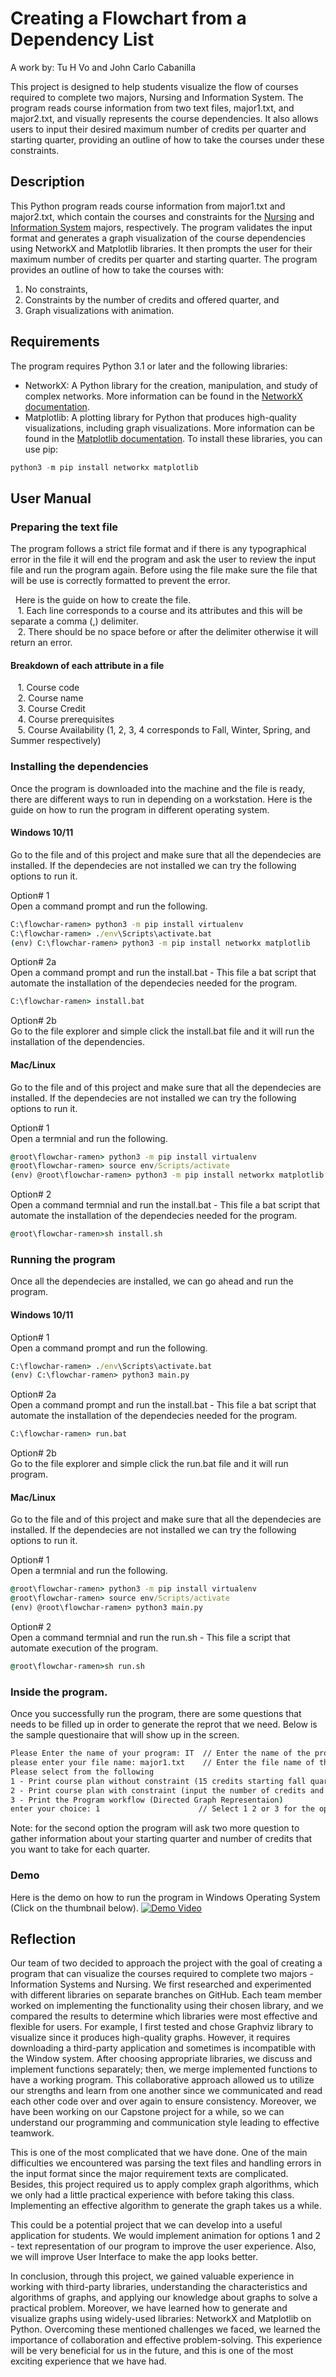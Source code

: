 # Creating a Flowchart from a Dependency List
A work by: Tu H Vo and John Carlo Cabanilla

This project is designed to help students visualize the flow of courses required to complete two majors, Nursing and Information System. The program reads course information from two text files, major1.txt, and major2.txt, and visually represents the course dependencies. It also allows users to input their desired maximum number of credits per quarter and starting quarter, providing an outline of how to take the courses under these constraints.

## Description
This Python program reads course information from major1.txt and major2.txt, which contain the courses and constraints for the [Nursing](https://spu.edu/catalog/undergraduate/20212/degree-requirements?Area=MAJNURSE&Major=1NUR&navRoot={99458432-8EBA-4686-A8A6-53694E7C6F72}) and [Information System](https://spu.edu/catalog/undergraduate/20212/degree-requirements?Area=MAJCSIS&Major=1ISB&navRoot={E9BA8C13-F004-477B-984F-A0A2B3CF1E81}) majors, respectively. The program validates the input format and generates a graph visualization of the course dependencies using NetworkX and Matplotlib libraries. It then prompts the user for their maximum number of credits per quarter and starting quarter. The program provides an outline of how to take the courses with:
1. No constraints,
2. Constraints by the number of credits and offered quarter, and 
3. Graph visualizations with animation.

## Requirements
The program requires Python 3.1 or later and the following libraries:

- NetworkX: A Python library for the creation, manipulation, and study of complex networks. More information can be found in the [NetworkX documentation](https://networkx.org/documentation/stable/).
- Matplotlib: A plotting library for Python that produces high-quality visualizations, including graph visualizations. More information can be found in the [Matplotlib documentation](https://matplotlib.org/stable/contents.html).
To install these libraries, you can use pip:

```python
python3 -m pip install networkx matplotlib 
```

## User Manual

### Preparing the text file
The program follows a strict file format and if there is any typographical error in the file it will end the program and ask the user to review the input file and run the program again. Before using the file make sure the file that will be use is correctly formatted to prevent the error. <br/>

&nbsp; Here is the guide on how to create the file.<br/>
&nbsp;&nbsp;  1. Each line corresponds to a course and its attributes and this will be separate a comma (,) delimiter.<br/>
&nbsp;&nbsp;  2. There should be no space before or after the delimiter otherwise it will return an error.<br/>

#### Breakdown of each attribute in a file
&nbsp;&nbsp;  1. Course code<br/>
&nbsp;&nbsp;  2. Course name<br/>
&nbsp;&nbsp;  3. Course Credit<br/>
&nbsp;&nbsp;  4. Course prerequisites<br/>
&nbsp;&nbsp;  5. Course Availability (1, 2, 3, 4 corresponds to Fall, Winter, Spring, and Summer respectively)<br/>

### Installing the dependencies
Once the program is downloaded into the machine and the file is ready, there are different ways to run in depending on a workstation.
Here is the guide on how to run the program in different operating system.

#### Windows 10/11

Go to the file and of this project and make sure that all the dependecies are installed. If the dependecies are not installed we can try the following options to run it. <br/>

Option# 1 <br/>
Open a command prompt and run the following.

```cmd
C:\flowchar-ramen> python3 -m pip install virtualenv 
C:\flowchar-ramen> ./env\Scripts\activate.bat
(env) C:\flowchar-ramen> python3 -m pip install networkx matplotlib
```

Option# 2a <br/>
Open a command prompt and run the install.bat - This file a bat script that automate the installation of the dependecies needed for the program.

```cmd
C:\flowchar-ramen> install.bat
```
Option# 2b <br/>
Go to the file explorer and simple click the install.bat file and it will run the installation of the dependencies.


#### Mac/Linux

Go to the file and of this project and make sure that all the dependecies are installed. If the dependecies are not installed we can try the following options to run it. <br/>

Option# 1 <br/>
Open a termnial and run the following.

```cmd
@root\flowchar-ramen> python3 -m pip install virtualenv 
@root\flowchar-ramen> source env/Scripts/activate
(env) @root\flowchar-ramen> python3 -m pip install networkx matplotlib
```

Option# 2 <br/>
Open a command termnial and run the install.bat - This file a bat script that automate the installation of the dependecies needed for the program.

```cmd
@root\flowchar-ramen>sh install.sh
```

### Running the program

Once all the dependecies are installed, we can go ahead and run the program.


#### Windows 10/11

Option# 1 <br/>
Open a command prompt and run the following.

```cmd
C:\flowchar-ramen> ./env\Scripts\activate.bat
(env) C:\flowchar-ramen> python3 main.py
```

Option# 2a <br/>
Open a command prompt and run the install.bat - This file a bat script that automate the installation of the dependecies needed for the program.

```cmd
C:\flowchar-ramen> run.bat
```
Option# 2b <br/>
Go to the file explorer and simple click the run.bat file and it will run program.


#### Mac/Linux

Go to the file and of this project and make sure that all the dependecies are installed. If the dependecies are not installed we can try the following options to run it. <br/>

Option# 1 <br/>
Open a termnial and run the following.

```cmd
@root\flowchar-ramen> python3 -m pip install virtualenv 
@root\flowchar-ramen> source env/Scripts/activate
(env) @root\flowchar-ramen> python3 main.py
```

Option# 2 <br/>
Open a command termnial and run the run.sh - This file a script that automate execution of the program.

```cmd
@root\flowchar-ramen>sh run.sh
```

### Inside the program. 
Once you successfully run the program, there are some questions that needs to be filled up in order to generate the reprot that we need. Below is the sample questionaire that will show up in the screen. <br/>

```cmd
Please Enter the name of your program: IT  // Enter the name of the program ex.(IT, Nursing, Computer Science)
please enter your file name: major1.txt    // Enter the file name of the text file that we prepare that has all course description of the college program
Please select from the following
1 - Print course plan without constraint (15 credits starting fall quarter) 
2 - Print course plan with constraint (input the number of credits and start quarter)
3 - Print the Program workflow (Directed Graph Representaion)
enter your choice: 1                      // Select 1 2 or 3 for the option that you want to explore.
```

Note: for the second option the program will ask two more question to gather information about your starting quarter and number of credits that you want to take for each quarter.

### Demo
Here is the demo on how to run the program in Windows Operating System (Click on the thumbnail below).
[![Demo Video](demo.png)](https://www.youtube.com/watch?v=_16q0RhxFSE)


## Reflection
Our team of two decided to approach the project with the goal of creating a program that can visualize the courses required to complete two majors - Information Systems and Nursing. We first researched and experimented with different libraries on separate branches on GitHub. Each team member worked on implementing the functionality using their chosen library, and we compared the results to determine which libraries were most effective and flexible for users. For example, I first tested and chose Graphviz library to visualize since it produces high-quality graphs. However, it requires downloading a third-party application and sometimes is incompatible with the Window system. After choosing appropriate libraries, we discuss and implement functions separately; then, we merge implemented functions to have a working program. This collaborative approach allowed us to utilize our strengths and learn from one another since we communicated and read each other code over and over again to ensure consistency. Moreover, we have been working on our Capstone project for a while, so we can understand our programming and communication style leading to effective teamwork.

This is one of the most complicated that we have done. One of the main difficulties we encountered was parsing the text files and handling errors in the input format since the major requirement texts are complicated. Besides, this project required us to apply complex graph algorithms, which we only had a little practical experience with before taking this class. Implementing an effective algorithm to generate the graph takes us a while.

This could be a potential project that we can develop into a useful application for students. We would implement animation for options 1 and 2 - text representation of our program to improve the user experience. Also, we will improve User Interface to make the app looks better.

In conclusion, through this project, we gained valuable experience in working with third-party libraries, understanding the characteristics and algorithms of graphs, and applying our knowledge about graphs to solve a practical problem. Moreover, we have learned how to generate and visualize graphs using widely-used libraries: NetworkX and Matplotlib on Python. Overcoming these mentioned challenges we faced, we learned the importance of collaboration and effective problem-solving. This experience will be very beneficial for us in the future, and this is one of the most exciting experience that we have had.


